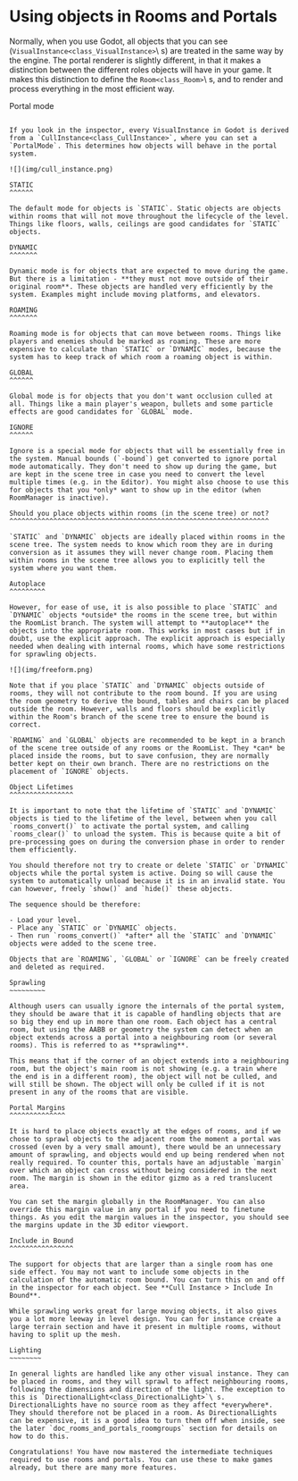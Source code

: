 Using objects in Rooms and Portals
==================================

Normally, when you use Godot, all objects that you can see (`VisualInstance<class_VisualInstance>`\ s) are treated in the same way by the engine. The portal renderer is slightly different, in that it makes a distinction between the different roles objects will have in your game. It makes this distinction to define the `Room<class_Room>`\ s, and to render and process everything in the most efficient way.

Portal mode
~~~~~~~~~~~

If you look in the inspector, every VisualInstance in Godot is derived from a `CullInstance<class_CullInstance>`, where you can set a `PortalMode`. This determines how objects will behave in the portal system.

![](img/cull_instance.png)

STATIC
^^^^^^

The default mode for objects is `STATIC`. Static objects are objects within rooms that will not move throughout the lifecycle of the level. Things like floors, walls, ceilings are good candidates for `STATIC` objects.

DYNAMIC
^^^^^^^

Dynamic mode is for objects that are expected to move during the game. But there is a limitation - **they must not move outside of their original room**. These objects are handled very efficiently by the system. Examples might include moving platforms, and elevators.

ROAMING
^^^^^^^

Roaming mode is for objects that can move between rooms. Things like players and enemies should be marked as roaming. These are more expensive to calculate than `STATIC` or `DYNAMIC` modes, because the system has to keep track of which room a roaming object is within.

GLOBAL
^^^^^^

Global mode is for objects that you don't want occlusion culled at all. Things like a main player's weapon, bullets and some particle effects are good candidates for `GLOBAL` mode.

IGNORE
^^^^^^

Ignore is a special mode for objects that will be essentially free in the system. Manual bounds (`-bound`) get converted to ignore portal mode automatically. They don't need to show up during the game, but are kept in the scene tree in case you need to convert the level multiple times (e.g. in the Editor). You might also choose to use this for objects that you *only* want to show up in the editor (when RoomManager is inactive).

Should you place objects within rooms (in the scene tree) or not?
^^^^^^^^^^^^^^^^^^^^^^^^^^^^^^^^^^^^^^^^^^^^^^^^^^^^^^^^^^^^^^^^^

`STATIC` and `DYNAMIC` objects are ideally placed within rooms in the scene tree. The system needs to know which room they are in during conversion as it assumes they will never change room. Placing them within rooms in the scene tree allows you to explicitly tell the system where you want them.

Autoplace
^^^^^^^^^

However, for ease of use, it is also possible to place `STATIC` and `DYNAMIC` objects *outside* the rooms in the scene tree, but within the RoomList branch. The system will attempt to **autoplace** the objects into the appropriate room. This works in most cases but if in doubt, use the explicit approach. The explicit approach is especially needed when dealing with internal rooms, which have some restrictions for sprawling objects.

![](img/freeform.png)

Note that if you place `STATIC` and `DYNAMIC` objects outside of rooms, they will not contribute to the room bound. If you are using the room geometry to derive the bound, tables and chairs can be placed outside the room. However, walls and floors should be explicitly within the Room's branch of the scene tree to ensure the bound is correct.

`ROAMING` and `GLOBAL` objects are recommended to be kept in a branch of the scene tree outside of any rooms or the RoomList. They *can* be placed inside the rooms, but to save confusion, they are normally better kept on their own branch. There are no restrictions on the placement of `IGNORE` objects.

Object Lifetimes
^^^^^^^^^^^^^^^^

It is important to note that the lifetime of `STATIC` and `DYNAMIC` objects is tied to the lifetime of the level, between when you call `rooms_convert()` to activate the portal system, and calling `rooms_clear()` to unload the system. This is because quite a bit of pre-processing goes on during the conversion phase in order to render them efficiently.

You should therefore not try to create or delete `STATIC` or `DYNAMIC` objects while the portal system is active. Doing so will cause the system to automatically unload because it is in an invalid state. You can however, freely `show()` and `hide()` these objects.

The sequence should be therefore:

- Load your level.
- Place any `STATIC` or `DYNAMIC` objects.
- Then run `rooms_convert()` *after* all the `STATIC` and `DYNAMIC` objects were added to the scene tree.

Objects that are `ROAMING`, `GLOBAL` or `IGNORE` can be freely created and deleted as required.

Sprawling
~~~~~~~~~

Although users can usually ignore the internals of the portal system, they should be aware that it is capable of handling objects that are so big they end up in more than one room. Each object has a central room, but using the AABB or geometry the system can detect when an object extends across a portal into a neighbouring room (or several rooms). This is referred to as **sprawling**.

This means that if the corner of an object extends into a neighbouring room, but the object's main room is not showing (e.g. a train where the end is in a different room), the object will not be culled, and will still be shown. The object will only be culled if it is not present in any of the rooms that are visible.

Portal Margins
^^^^^^^^^^^^^^

It is hard to place objects exactly at the edges of rooms, and if we chose to sprawl objects to the adjacent room the moment a portal was crossed (even by a very small amount), there would be an unnecessary amount of sprawling, and objects would end up being rendered when not really required. To counter this, portals have an adjustable `margin` over which an object can cross without being considered in the next room. The margin is shown in the editor gizmo as a red translucent area.

You can set the margin globally in the RoomManager. You can also override this margin value in any portal if you need to finetune things. As you edit the margin values in the inspector, you should see the margins update in the 3D editor viewport.

Include in Bound
^^^^^^^^^^^^^^^^

The support for objects that are larger than a single room has one side effect. You may not want to include some objects in the calculation of the automatic room bound. You can turn this on and off in the inspector for each object. See **Cull Instance > Include In Bound**.

While sprawling works great for large moving objects, it also gives you a lot more leeway in level design. You can for instance create a large terrain section and have it present in multiple rooms, without having to split up the mesh.

Lighting
~~~~~~~~

In general lights are handled like any other visual instance. They can be placed in rooms, and they will sprawl to affect neighbouring rooms, following the dimensions and direction of the light. The exception to this is `DirectionalLight<class_DirectionalLight>`\ s. DirectionalLights have no source room as they affect *everywhere*. They should therefore not be placed in a room. As DirectionalLights can be expensive, it is a good idea to turn them off when inside, see the later `doc_rooms_and_portals_roomgroups` section for details on how to do this.

Congratulations! You have now mastered the intermediate techniques required to use rooms and portals. You can use these to make games already, but there are many more features.
